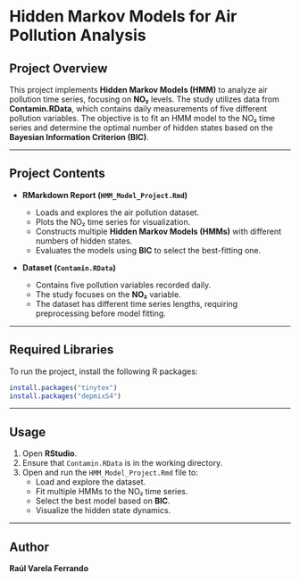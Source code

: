 # Hidden Markov Models for Air Pollution Analysis

## Project Overview
This project implements **Hidden Markov Models (HMM)** to analyze air pollution time series, focusing on **NO₂** levels. The study utilizes data from **Contamin.RData**, which contains daily measurements of five different pollution variables. The objective is to fit an HMM model to the NO₂ time series and determine the optimal number of hidden states based on the **Bayesian Information Criterion (BIC)**.

---

## Project Contents

- **RMarkdown Report (`HMM_Model_Project.Rmd`)**  
  - Loads and explores the air pollution dataset.
  - Plots the NO₂ time series for visualization.
  - Constructs multiple **Hidden Markov Models (HMMs)** with different numbers of hidden states.
  - Evaluates the models using **BIC** to select the best-fitting one.

- **Dataset (`Contamin.RData`)**  
  - Contains five pollution variables recorded daily.
  - The study focuses on the **NO₂** variable.
  - The dataset has different time series lengths, requiring preprocessing before model fitting.

---

## Required Libraries
To run the project, install the following R packages:

```r
install.packages("tinytex")
install.packages("depmixS4")
```

---

## Usage
1. Open **RStudio**.
2. Ensure that `Contamin.RData` is in the working directory.
3. Open and run the `HMM_Model_Project.Rmd` file to:
   - Load and explore the dataset.
   - Fit multiple HMMs to the NO₂ time series.
   - Select the best model based on **BIC**.
   - Visualize the hidden state dynamics.

---

## Author
**Raúl Varela Ferrando**

